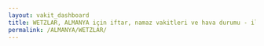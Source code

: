 ```yaml
---
layout: vakit_dashboard
title: WETZLAR, ALMANYA için iftar, namaz vakitleri ve hava durumu - ilçe/eyalet seç
permalink: /ALMANYA/WETZLAR/
---
```


<script type="text/javascript">
  var GLOBAL_COUNTRY = 'ALMANYA';
  var GLOBAL_CITY = 'WETZLAR';
  var GLOBAL_STATE = '';
  var lat = 72;
  var lon = 21;
</script>
